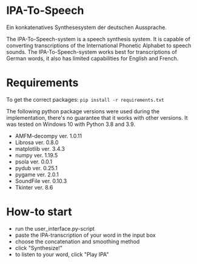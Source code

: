 # IPA-To-Speech
 Ein konkatenatives Synthesesystem der deutschen Aussprache.
 
 The IPA-To-Speech-system is a speech synthesis system. It is capable of converting transcriptions of the International Phonetic Alphabet to speech sounds. The IPA-To-Speech-system works best for transcriptions of German words, it also has limited capabilities for English and French.
 
 # Requirements
 To get the correct packages: ```pip install -r requirements.txt```
 
 The following python package versions were used during the implementation, there's no guarantee that it works with other versions. It was tested on Windows 10 with Python 3.8 and 3.9.
 * AMFM-decompy ver. 1.0.11
 * Librosa ver. 0.8.0
 * matplotlib ver. 3.4.3
 * numpy ver. 1.19.5
 * psola ver. 0.0.1
 * pydub ver. 0.25.1
 * pygame ver. 2.0.1
 * SoundFile ver. 0.10.3
 * Tkinter ver. 8.6


# How-to start
* run the user_interface.py-script
* paste the IPA-transcription of your word in the input box
* choose the concatenation and smoothing method
* click "Synthesize!"
* to listen to your word, click "Play IPA"
